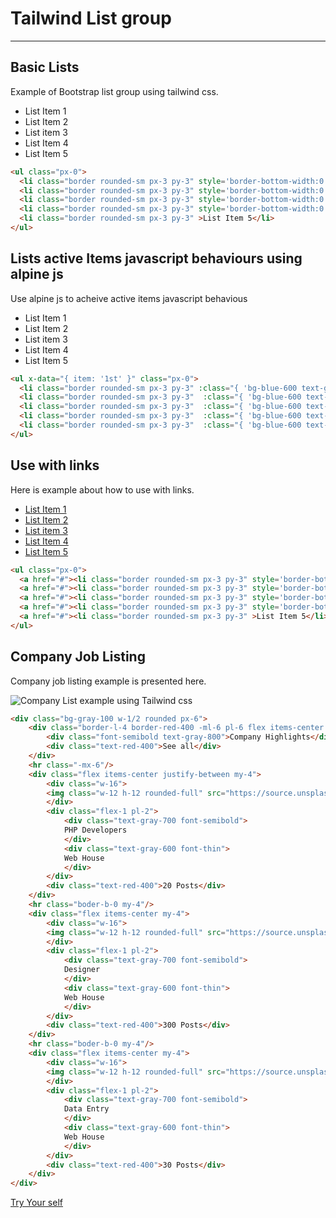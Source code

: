 <h1 class="text-gray-700 font-bold text-2xl md:text-3xl leading-snug">Tailwind List group</h1>

<hr class="border-t-2 border-b-0 border-gray-100 mt-2 mb-8">


<h2 class="font-bold mb-4 text-gray-700 text-xl">Basic Lists</h2>
<p class="my-4 leading-relaxed text-gray-700">Example of Bootstrap list group using tailwind css.</p>
<div class="p-6 border rounded-t-lg">
    <ul class="px-0">
        <li class="border list-none rounded-sm px-3 py-3" style='border-bottom-width:0'>List Item 1</li>
        <li class="border list-none rounded-sm px-3 py-3" style='border-bottom-width:0'>List Item 2</li>
        <li class="border list-none rounded-sm px-3 py-3" style='border-bottom-width:0'>List item 3</li>
        <li class="border list-none rounded-sm px-3 py-3" style='border-bottom-width:0'>List Item 4</li>
        <li class="border list-none rounded-sm px-3 py-3" >List Item 5</li>
    </ul>
</div>

```html
<ul class="px-0">
  <li class="border rounded-sm px-3 py-3" style='border-bottom-width:0'>List Item 1</li>
  <li class="border rounded-sm px-3 py-3" style='border-bottom-width:0'>List Item 2</li>
  <li class="border rounded-sm px-3 py-3" style='border-bottom-width:0'>List item 3</li>
  <li class="border rounded-sm px-3 py-3" style='border-bottom-width:0'>List Item 4</li>
  <li class="border rounded-sm px-3 py-3" >List Item 5</li>
</ul>
```


<h2 class="font-bold mb-4 text-gray-700 text-xl mt-16">Lists active Items javascript behaviours using alpine js</h2>
<p class="my-4 leading-relaxed text-gray-700">Use alpine js to acheive active items javascript behavious</p>
<div class="p-6 border rounded-t-lg">
    <ul x-data="{ item: '1st' }" class="px-0">
        <li class="border rounded-sm px-3 py-3 cursor-pointer" :class="{ 'bg-blue-600 text-gray-200': item === '1st' }" @click="item = '1st'" style='border-bottom-width:0'>List Item 1</li>
        <li class="border rounded-sm px-3 py-3 cursor-pointer"  :class="{ 'bg-blue-600 text-gray-200': item === '2nd' }" @click="item = '2nd'" style='border-bottom-width:0'>List Item 2</li>
        <li class="border rounded-sm px-3 py-3 cursor-pointer"  :class="{ 'bg-blue-600 text-gray-200': item === '3rd' }" @click="item = '3rd'" style='border-bottom-width:0'>List item 3</li>
        <li class="border rounded-sm px-3 py-3 cursor-pointer"  :class="{ 'bg-blue-600 text-gray-200': item === '4th' }" @click="item = '4th'" style='border-bottom-width:0'>List Item 4</li>
        <li class="border rounded-sm px-3 py-3 cursor-pointer"  :class="{ 'bg-blue-600 text-gray-200': item === '5th' }" @click="item = '5th'">List Item 5</li>
    </ul>
</div>

```html
<ul x-data="{ item: '1st' }" class="px-0">
  <li class="border rounded-sm px-3 py-3" :class="{ 'bg-blue-600 text-gray-200': item === '1st' }" @click="item = '1st'" style='border-bottom-width:0'>List Item 1</li>
  <li class="border rounded-sm px-3 py-3"  :class="{ 'bg-blue-600 text-gray-200': item === '2nd' }" @click="item = '2nd'" style='border-bottom-width:0'>List Item 2</li>
  <li class="border rounded-sm px-3 py-3"  :class="{ 'bg-blue-600 text-gray-200': item === '3rd' }" @click="item = '3rd'" style='border-bottom-width:0'>List item 3</li>
  <li class="border rounded-sm px-3 py-3"  :class="{ 'bg-blue-600 text-gray-200': item === '4th' }" @click="item = '4th'" style='border-bottom-width:0'>List Item 4</li>
  <li class="border rounded-sm px-3 py-3"  :class="{ 'bg-blue-600 text-gray-200': item === '5th' }" @click="item = '5th'">List Item 5</li>
</ul>
```

## Use with links
Here is example about how to use with links.
<div class="html">
    <ul class="px-0">
    <a href="#"><li class="border rounded-sm px-3 py-3" style='border-bottom-width:0'>List Item 1</li></a>
    <a href="#"><li class="border rounded-sm px-3 py-3" style='border-bottom-width:0'>List Item 2</li></a>
    <a href="#"><li class="border rounded-sm px-3 py-3" style='border-bottom-width:0'>List item 3</li></a>
    <a href="#"><li class="border rounded-sm px-3 py-3" style='border-bottom-width:0'>List Item 4</li></a>
    <a href="#"><li class="border rounded-sm px-3 py-3" >List Item 5</li></a>
    </ul>
</div>

```html
<ul class="px-0">
  <a href="#"><li class="border rounded-sm px-3 py-3" style='border-bottom-width:0'>List Item 1</li></a>
  <a href="#"><li class="border rounded-sm px-3 py-3" style='border-bottom-width:0'>List Item 2</li></a>
  <a href="#"><li class="border rounded-sm px-3 py-3" style='border-bottom-width:0'>List item 3</li></a>
  <a href="#"><li class="border rounded-sm px-3 py-3" style='border-bottom-width:0'>List Item 4</li></a>
  <a href="#"><li class="border rounded-sm px-3 py-3" >List Item 5</li></a>
</ul>
```

## Company Job Listing
Company job listing example is presented here.

<div class="flex justify-center">

![Company List example using Tailwind css](/assets/docs/master/image-02.png)

</div>

```html
<div class="bg-gray-100 w-1/2 rounded px-6">
    <div class="border-l-4 border-red-400 -ml-6 pl-6 flex items-center justify-between my-4">
        <div class="font-semibold text-gray-800">Company Highlights</div>
        <div class="text-red-400">See all</div>
    </div>
    <hr class="-mx-6"/>
    <div class="flex items-center justify-between my-4">
        <div class="w-16">
        <img class="w-12 h-12 rounded-full" src="https://source.unsplash.com/50x50/?nature">
        </div>
        <div class="flex-1 pl-2">
            <div class="text-gray-700 font-semibold">
            PHP Developers
            </div>
            <div class="text-gray-600 font-thin">
            Web House
            </div>
        </div>
        <div class="text-red-400">20 Posts</div>
    </div>
    <hr class="boder-b-0 my-4"/>
    <div class="flex items-center my-4">
        <div class="w-16">
        <img class="w-12 h-12 rounded-full" src="https://source.unsplash.com/50x50/?water">
        </div>
        <div class="flex-1 pl-2">
            <div class="text-gray-700 font-semibold">
            Designer
            </div>
            <div class="text-gray-600 font-thin">
            Web House
            </div>
        </div>
        <div class="text-red-400">300 Posts</div>
    </div>
    <hr class="boder-b-0 my-4"/>
    <div class="flex items-center my-4">
        <div class="w-16">
        <img class="w-12 h-12 rounded-full" src="https://source.unsplash.com/50x50/?logo">
        </div>
        <div class="flex-1 pl-2">
            <div class="text-gray-700 font-semibold">
            Data Entry
            </div>
            <div class="text-gray-600 font-thin">
            Web House
            </div>
        </div>
        <div class="text-red-400">30 Posts</div>
    </div>
</div>
```
<div class="html text-center mt-16">
    <a class="leading-tight bg-blue-600 hover:text-gray-100 text-gray-200 rounded px-6 py-3 text-sm" href="http://tailwindcomponent.com/editors/company-list-example-using-tailwind-css-8ee8e7434ed4">Try Your self</a>
</div>
